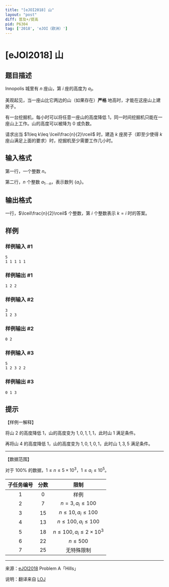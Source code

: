 ```yaml
---
title: "[eJOI2018] 山"
layout: "post"
diff: 普及+/提高
pid: P6304
tag: ['2018', 'eJOI（欧洲）']
---
```

# [eJOI2018] 山
## 题目描述

Innopolis 城里有 $n$ 座山，第 $i$ 座的高度为 $a_i$。

美观起见，当一座山比它两边的山（如果存在）**严格** 地高时，才能在这座山上建房子。

有一台挖掘机，每小时可以将任意一座山的高度降低 $1$，同一时间挖掘机只能在一座山上工作。山的高度可以被降为 $0$ 或负数。

请求出当 $1\leq k\leq \lceil\frac{n}{2}\rceil$ 时，建造 $k$ 座房子（即至少使得 $k$ 座山满足上面的要求）时，挖掘机至少需要工作几小时。
## 输入格式

第一行，一个整数 $n$。

第二行，$n$ 个整数 $a_{1\cdots n}$，表示数列 $\{a_i\}$。
## 输出格式

一行，$\lceil\frac{n}{2}\rceil$ 个整数，第 $i$ 个整数表示 $k=i$ 时的答案。
## 样例

### 样例输入 #1
```
5
1 1 1 1 1
```
### 样例输出 #1
```
1 2 2
```
### 样例输入 #2
```
3
1 2 3
```
### 样例输出 #2
```
0 2
```
### 样例输入 #3
```
5
1 2 3 2 2
```
### 样例输出 #3
```
0 1 3
```
## 提示

【样例一解释】

将山 $2$ 的高度降低 $1$，山的高度变为 $1,0,1,1,1$，此时山 $1$ 满足条件。

再将山 $4$ 的高度降低 $1$，山的高度变为 $1,0,1,0,1$，此时山 $1,3,5$ 满足条件。

---

【数据范围】

对于 $100\%$ 的数据，$1\leq n\leq 5\times 10^3$，$1\leq a_i\leq 10^5$。

| 子任务编号 | 分数 | 限制 |
| :----------: | :----------: | :----------: |
| $1$ | $0$ | 样例 |
| $2$ | $7$ | $n=3,a_i\leq 100$ |
| $3$ | $15$ | $n\leq 10,a_i\leq 100$ |
| $4$ | $13$ | $n\leq 100,a_i\leq 100$ |
| $5$ | $18$ | $n\leq 100,a_i\leq 2\times 10^3$ |
| $6$ | $22$ | $n\leq 500$ |
| $7$ | $25$ | 无特殊限制 |

---

来源：[eJOI2018](http://ejoi2018.org/) Problem A「Hills」

说明：翻译来自 [LOJ](https://loj.ac/problem/2813)

